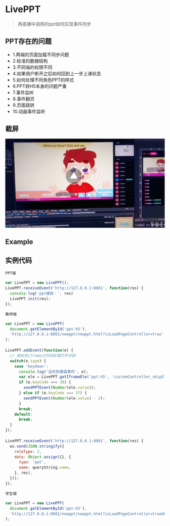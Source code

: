 # LivePPT
> 再直播中调用的ppt如何实现事件同步

## PPT存在的问题
* 1.两端的页面加载不同步问题
* 2.标准的数据结构
* 3.不同端的权限不同
* 4.如果用户断开之后如何回到上一步上课状态
* 5.如何处理不同角色PPT的样式
* 6.PPT转H5本身的问题严重
* 7.事件监听
* 8.事件翻页
* 9.页面跳转
* 10.动画事件监听

## 截屏
[![Watch the video](./assets/ss.png)](./assets/video.mp4)

## Example

## 实例代码
`PPT端`

```js
var LivePPT = new LivePPT();
LivePPT.receiveEvent('http://127.0.0.1:8081', function(res) {
  console.log('ppt接收：', res)
  LivePPT.init(res);
});
```

`教师端`

```js
var LivePPT = new LivePPT(
  document.getElementById('ppt-h5'),
  'http://127.0.0.1:8081/newppt/newppt.html?isLoadPageController=true',
);

LivePPT.addEvent(function(e) {
  // 鼠标在iframe之外的区域打开才OK
  switch(e.type) {
    case 'keydown':
      console.log('监听到键盘事件', e);
      var ele = LivePPT.getIframeEle('ppt-h5', 'customController_skipSlide');
      if (e.keyCode === 39) {
        sendPPTEvent(Number(ele.value));
      } else if (e.keyCode === 37) {
        sendPPTEvent(Number(ele.value) - 2);
      }
      break;
    default:
      break;
  }
});

LivePPT.receiveEvent('http://127.0.0.1:8081', function(res) {
  ws.send(JSON.stringify({
    roleType: 2,
    data: Object.assign({}, {
      type: 'ppt',
      name: queryString.name,
    }, res),
  }));
});
```

`学生端`

```js
var LivePPT = new LivePPT(
  document.getElementById('ppt-h5'),
  'http://127.0.0.1:8081/newppt/newppt.html?isLoadPageController=true&hideCustomPage=true',
);
```
